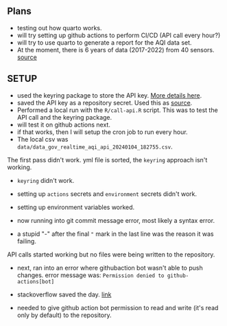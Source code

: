 ## Plans

-   testing out how quarto works.
-   will try setting up github actions to perform CI/CD (API call every hour?)
-   will try to use quarto to generate a report for the AQI data set.
-   At the moment, there is 6 years of data (2017-2022) from 40 sensors. [source](https://app.cpcbccr.com/ccr/#/caaqm-dashboard-all/caaqm-landing/caaqm-data-repository)

## SETUP

-   used the keyring package to store the API key. [More details here](https://keyring.r-lib.org/#github).
-   saved the API key as a repository secret. Used this as [source](https://docs.github.com/en/actions/security-guides/using-secrets-in-github-actions#creating-secrets-for-a-repository).
-   Performed a local run with the `R/call-api.R` script. This was to test the API call and the keyring package.
-   will test it on github actions next.
-   if that works, then I will setup the cron job to run every hour.
-   The local csv was `data/data_gov_realtime_aqi_api_20240104_182755.csv`.

The first pass didn't work. yml file is sorted, the `keyring` approach isn't working.

- `keyring` didn't work.
- setting up `actions` secrets and `environment` secrets didn't work.
- setting up environment variables worked.
- now running into git commit message error, most likely a syntax error.

- a stupid "-" after the final `"` mark in the last line was the reason it was failing.


API calls started working but no files were being written to the repository.

- next, ran into an error where githubaction bot wasn't able to push changes.
error message was: `Permission denied to github-actions[bot]`


- stackoverflow saved the day. [link](https://stackoverflow.com/questions/72851548/permission-denied-to-github-actionsbot)
- needed to give github action bot permission to read and write (it's read only by default) to the repository.
